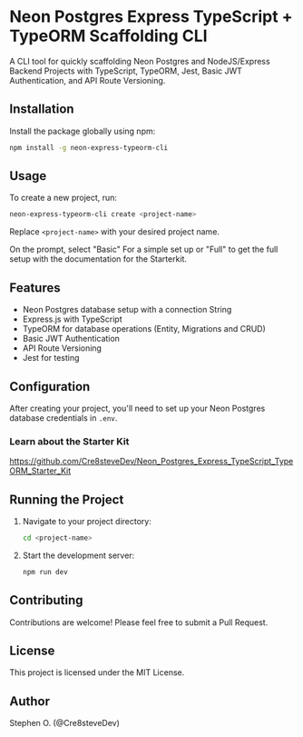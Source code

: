 # Neon Postgres Express TypeScript + TypeORM Scaffolding CLI

A CLI tool for quickly scaffolding Neon Postgres and NodeJS/Express Backend Projects with TypeScript, TypeORM, Jest, Basic JWT Authentication, and API Route Versioning.

## Installation

Install the package globally using npm:

```bash
npm install -g neon-express-typeorm-cli
```

## Usage

To create a new project, run:

```bash
neon-express-typeorm-cli create <project-name>
```

Replace `<project-name>` with your desired project name.

On the prompt, select "Basic" For a simple set up or "Full" to get the full setup with the documentation for the Starterkit.

## Features

- Neon Postgres database setup with a connection String
- Express.js with TypeScript
- TypeORM for database operations (Entity, Migrations and CRUD)
- Basic JWT Authentication
- API Route Versioning
- Jest for testing

## Configuration

After creating your project, you'll need to set up your Neon Postgres database credentials in `.env`.

### Learn about the Starter Kit

<https://github.com/Cre8steveDev/Neon_Postgres_Express_TypeScript_TypeORM_Starter_Kit>

## Running the Project

1. Navigate to your project directory:

   ```bash
   cd <project-name>
   ```

2. Start the development server:

   ```bash
   npm run dev
   ```

## Contributing

Contributions are welcome! Please feel free to submit a Pull Request.

## License

This project is licensed under the MIT License.

## Author

Stephen O. (@Cre8steveDev)
